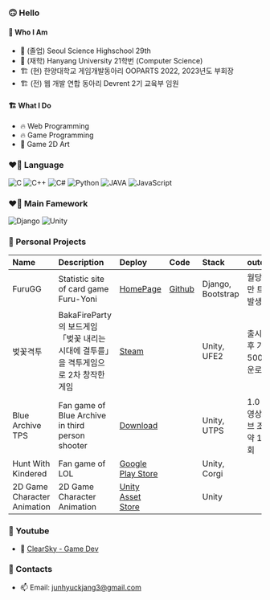 ### 🙃 Hello
#### 🍰 Who I Am
- 🏫 (졸업) Seoul Science Highschool 29th
- 🏫 (재학) Hanyang University 21학번 (Computer Science)
- 🏗 (현) 한양대학교 게임개발동아리 OOPARTS 2022, 2023년도 부회장
- 🏗 (전) 웹 개발 연합 동아리 Devrent 2기 교육부 임원

#### 🏗️ What I Do
- 🔥 Web Programming
- 🔥 Game Programming
- 🦄 Game 2D Art

### ❤️‍🔥  Language
![C](https://img.shields.io/badge/c-00599C?style=for-the-badge&logo=c%2B%2B&logoColor=white)
![C++](https://img.shields.io/badge/c++-00599C?style=for-the-badge&logo=c%2B%2B&logoColor=white)
![C#](https://img.shields.io/badge/c%23-00599C?style=for-the-badge&logo=c%2B%2B&logoColor=white)
![Python](https://img.shields.io/badge/python-3670A0?style=for-the-badge&logo=python&logoColor=white)
![JAVA](https://img.shields.io/badge/java-007396?style=for-the-badge&logo=java&logoColor=white)
![JavaScript](https://img.shields.io/badge/javascript-F7DF1E?style=for-the-badge&logo=javascript&logoColor=black)

### ❤️‍🔥  Main Famework
![Django](https://img.shields.io/badge/django-092E20?style=for-the-badge&logo=django&logoColor=white)
![Unity](https://img.shields.io/badge/unity-%23000000.svg?style=for-the-badge&logo=unity&logoColor=white)
<!-- <img src="https://img.shields.io/badge/docker-2496ed?style=for-the-badge&logo=docker&logoColor=white"> -->


### 🔭 Personal Projects
| Name      | Description   |  Deploy |  Code   |  Stack   | outcome |
|:----------|:--------------|:----------------|:----------------|:----------------|:----------------|
|FuruGG| Statistic site of card game Furu-Yoni | [HomePage](https://furugg.pythonanywhere.com/)|[Github](https://github.com/ClearSky-S/FuruYoniStatistics)| Django, Bootstrap| 월당 약 2만 트래픽 발생 |
|벚꽃격투| BakaFireParty의 보드게임 「벚꽃 내리는 시대에 결투를」을 격투게임으로 2차 창작한 게임 | [Steam](https://store.steampowered.com/app/2285950/_/?beta=0)|| Unity, UFE2| 출시 1주 후 기준 약 5000 다운로드 |
|Blue Archive TPS|Fan game of Blue Archive in third person shooter|[Download](https://clearsky-s.github.io/BlueArchiveTPSHompage/)||Unity, UTPS| 1.0 데모영상 유튜브 조회수 약 1.5만회 |
|Hunt With Kindered|Fan game of LOL|[Google Play Store](https://play.google.com/store/apps/details?id=com.ClearSky.HuntwithClearSky)||Unity, Corgi| |
|2D Game Character Animation| 2D Game Character Animation |[Unity Asset Store](https://assetstore.unity.com/publishers/45049/)| |Unity| |



### 🔭 Youtube
- 🦄 [ClearSky - Game Dev](https://www.youtube.com/channel/UCooqunOsKx8LD5xyl7M_2-A)


### 📮 Contacts
- 📫 Email: junhyuckjang3@gmail.com

